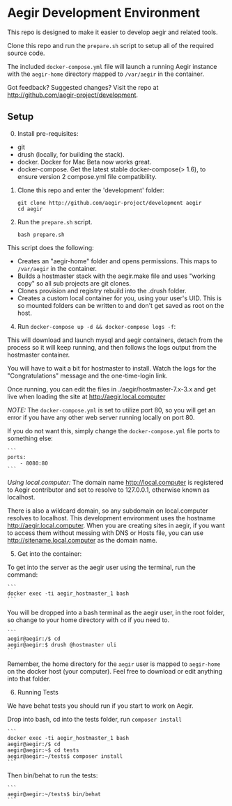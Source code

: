 Aegir Development Environment
=============================

This repo is designed to make it easier to develop aegir and related tools.

Clone this repo and run the `prepare.sh` script to setup all of the required
source code.

The included `docker-compose.yml` file will launch a running Aegir instance 
with the `aegir-home` directory mapped to `/var/aegir` in the container.

Got feedback? Suggested changes? Visit the repo at http://github.com/aegir-project/development.

## Setup

0. Install pre-requisites:
  - git
  - drush (locally, for building the stack).
  - docker. Docker for Mac Beta now works great.
  - docker-compose. Get the latest stable docker-compose(> 1.6), to ensure version 2 compose.yml file compatibility.

1. Clone this repo and enter the 'development' folder:

    ```
    git clone http://github.com/aegir-project/development aegir
    cd aegir
    ```

3. Run the `prepare.sh` script.

    ```
    bash prepare.sh
    ```

  This script does the following:

  - Creates an "aegir-home" folder and opens permissions. This maps to `/var/aegir` in the container.
  - Builds a hostmaster stack with the aegir.make file and uses "working copy" so all sub projects are git clones.
  - Clones provision and registry rebuild into the .drush folder.
  - Creates a custom local container for you, using your user's UID. This is so mounted folders can be written to and don't get saved as root on the host.
 
4. Run `docker-compose up -d && docker-compose logs -f`:

  This will download and launch mysql and aegir containers, detach from the 
  process so it will keep running, and then follows the logs output from the
  hostmaster container.

  You will have to wait a bit for hostmaster to install. Watch the logs for the
  "Congratulations" message and the one-time-login link.

  Once running, you can edit the files in ./aegir/hostmaster-7.x-3.x and get live when loading the site at http://aegir.local.computer

  *NOTE:* The `docker-compose.yml` is set to utilize port 80, so you will get an error
  if you have any other web server running locally on port 80.

  If you do not want this, simply change the `docker-compose.yml` file ports to 
  something else:
  
    ```
    ports:
        - 8080:80
    ```

  *Using local.computer:* The domain name http://local.computer is registered to Aegir
   contributor and set to resolve to 127.0.0.1, otherwise known as localhost.

   There is also a wildcard domain, so any subdomain on local.computer resolves
   to localhost.  This development environment uses the hostname 
   http://aegir.local.computer.  When you are creating sites in aegir, if you 
   want to access them without messing with DNS or Hosts file, you can use 
   http://sitename.local.computer as the domain name.

5. Get into the container:

  To get into the server as the aegir user using the terminal, run the command:
  
    ```
    docker exec -ti aegir_hostmaster_1 bash
    ```

  You will be dropped into a bash terminal as the aegir user, in the root folder,
   so change to your home directory with `cd` if you need to.

    ```
    aegir@aegir:/$ cd 
    aegir@aegir:$ drush @hostmaster uli 
    ```

  Remember, the home directory for the `aegir` user is mapped to `aegir-home` 
  on the docker host (your computer). Feel free to download or edit anything 
  into that folder.

6. Running Tests

  We have behat tests you should run if you start to work on Aegir.

  Drop into bash, cd into the tests folder, run `composer install`
  
    ```
    docker exec -ti aegir_hostmaster_1 bash
    aegir@aegir:/$ cd 
    aegir@aegir:~$ cd tests
    aegir@aegir:~/tests$ composer install
    ```

   Then bin/behat to run the tests:
      
    ```
    aegir@aegir:~/tests$ bin/behat
    ```
      